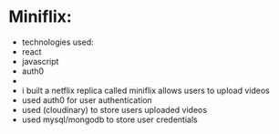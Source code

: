 # Miniflix:
- technologies used: 
- react
- javascript
- auth0
- 
- i built a netflix replica called miniflix allows users to upload videos
- used auth0 for user authentication
- used (cloudinary) to store users uploaded videos
- used mysql/mongodb to store user credentials
